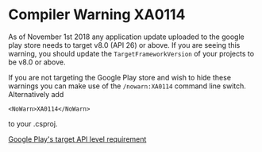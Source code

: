 ﻿# Compiler Warning XA0114

As of November 1st 2018 any application update uploaded to the google play
store needs to target v8.0 (API 26) or above. If you are seeing this
warning, you should update the `TargetFrameworkVersion` of your projects
to be v8.0 or above.

If you are not targeting the Google Play store and wish to hide these
warnings you can make use of the `/nowarn:XA0114` command line switch. 
Alternatively add

    <NoWarn>XA0114</NoWarn>

to your .csproj.

[Google Play's target API level requirement](https://developer.android.com/distribute/best-practices/develop/target-sdk)